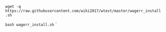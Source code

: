 
`wget -q https://raw.githubusercontent.com/wiki2017/wtest/master/wagerr_install.sh
`

`bash wagerr_install.sh`
`
